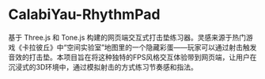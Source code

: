 # CalabiYau-RhythmPad
基于 Three.js 和 Tone.js 构建的网页端交互式打击垫练习器。灵感来源于热门游戏《卡拉彼丘》中“空间实验室”地图里的一个隐藏彩蛋——玩家可以通过射击触发音效的打击垫。本项目旨在将这种独特的FPS风格交互体验带到网页端，让用户在沉浸式的3D环境中，通过模拟射击的方式练习节奏感和指法。
